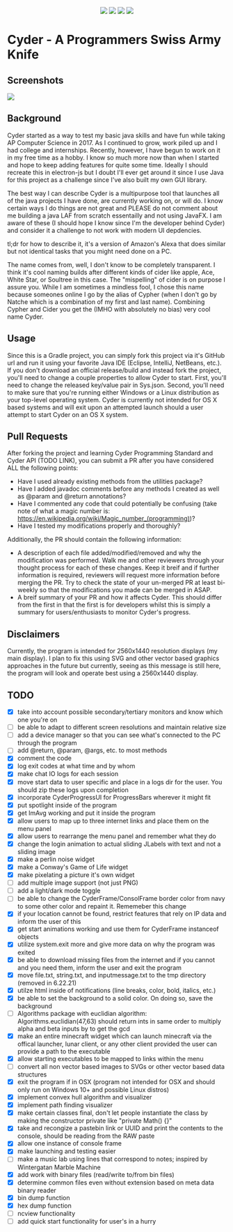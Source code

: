 <p align="center">
<a>
<img  src="https://img.shields.io/github/license/NathanCheshire/Cyder?color=26A8FF&style=for-the-badge"/>
</a>
<a>
<img  src="https://img.shields.io/github/issues/NathanCheshire/Cyder?color=26A8FF&style=for-the-badge"/>
</a>
<a>
<img  src="https://img.shields.io/tokei/lines/Github.com/NathanCheshire/Cyder?color=26A8FF&style=for-the-badge"/>
</a>
<a>
<img  src="https://img.shields.io/github/repo-size/NathanCheshire/Cyder?color=26A8FF&style=for-the-badge"/>
</a>
</p>

# Cyder - A Programmers Swiss Army Knife

## Screenshots
<img src="https://i.imgur.com/IgwRizU.png" data-canonical-src="https://i.imgur.com/IgwRizU.png"/>

## Background

Cyder started as a way to test my basic java skills and have fun while taking AP Computer Science in 2017. As I continued to grow, work piled up and I had college and internships. Recently, however, I have begun to work on it in my free time as a hobby. I know so much more now than when I started and hope to keep adding features for quite some time. Ideally I should recreate this in electron-js but I doubt I'll ever get around it since I use Java for this project as a challenge since I've also built my own GUI library.

The best way I can describe Cyder is a multipurpose tool that launches all of the java projects I have done, are currently working on, or will do. I know certain ways I do things are not great and PLEASE do not comment about me building a java LAF from scratch essentailly and not using JavaFX. I am aware of these (I should hope I know since I'm the developer behind Cyder) and consider it a challenge to not work with modern UI depdencies.

tl;dr for how to describe it, it's a version of Amazon's Alexa that does similar but not identical tasks that you might need done on a PC.

The name comes from, well, I don't know to be completely transparent. I think it's cool naming builds after different kinds of cider like apple, Ace, White Star, or Soultree in this case. The "mispelling" of cider is on purpose I assure you. While I am sometimes a mindless fool, I chose this name because someones online I go by the alias of Cypher (when I don't go by Natche which is a combination of my first and last name). Combining Cypher and Cider you get the (IMHO with absolutely no bias) very cool name Cyder.

## Usage

Since this is a Gradle project, you can simply fork this project via it's GitHub url and run it using your favorite Java IDE (Eclipse, IntelliJ, NetBeans, etc.). If you don't download an official release/build and instead fork the project, you'll need to change a couple properties to allow Cyder to start. First, you'll need to change the released key/value pair in Sys.json. Second, you'll need to make sure that you're running either Windows or a Linux distribution as your top-level operating system. Cyder is currently not intended for OS X based systems and will exit upon an attempted launch should a user attempt to start Cyder on an OS X system.

## Pull Requests

After forking the project and learning Cyder Programming Standard and Cyder API (TODO LINK), you can submit a PR after you have considered ALL the following points:

* Have I used already existing methods from the utilities package?
* Have I added javadoc comments before any methods I created as well as @param and @return annotations?
* Have I commented any code that could potentially be confusing (take note of what a magic number is: https://en.wikipedia.org/wiki/Magic_number_(programming))?
* Have I tested my modifications properly and thoroughly? 

Additionally, the PR should contain the following information:

* A description of each file added/modified/removed and why the modification was performed. Walk me and other reviewers through your thought process for each of these changes. Keep it breif and if further information is required, reviewers will request more information before merging the PR. Try to check the state of your un-merged PR at least bi-weekly so that the modifications you made can be merged in ASAP.
* A breif summary of your PR and how it affects Cyder. This should differ from the first in that the first is for developers whilst this is simply a summary for users/enthusiasts to monitor Cyder's progress.

## Disclaimers

Currently, the program is intended for 2560x1440 resolution displays (my main display). I plan to fix this using SVG and other vector based graphics approaches in the future but currently, seeing as this message is still here, the program will look and operate best using a 2560x1440 display.

## TODO

- [x]  take into account possible secondary/tertiary monitors and know which one you're on
- [ ]  be able to adapt to different screen resolutions and maintain relative size
- [ ]  add a device manager so that you can see what's connected to the PC through the program
- [ ]  add @return, @param, @args, etc. to most methods
- [x]  comment the code
- [x]  log exit codes at what time and by whom
- [x]  make chat IO logs for each session
- [x]  move start data to user specific and place in a logs dir for the user. You should zip these logs upon completion
- [x]  incorporate CyderProgressUI for ProgressBars wherever it might fit
- [x]  put spotlight inside of the program
- [x]  get ImAvg working and put it inside the program
- [x]  allow users to map up to three internet links and place them on the menu panel
- [x]  allow users to rearrange the menu panel and remember what they do
- [x]  change the login animation to actual sliding JLabels with text and not a sliding image
- [x]  make a perlin noise widget
- [x]  make a Conway's Game of Life widget
- [x]  make pixelating a picture it's own widget
- [ ]  add multiple image support (not just PNG)
- [ ]  add a light/dark mode toggle
- [ ]  be able to change the CyderFrame/ConsolFrame border color from navy to some other color and repaint it. Rememeber this change
- [x]  if your location cannot be found, restrict features that rely on IP data and inform the user of this
- [x]  get start animations working and use them for CyderFrame instanceof objects
- [x]  utilize system.exit more and give more data on why the program was exited
- [x]  be able to download missing files from the internet and if you cannot and you need them, inform the user and exit the program
- [x]  move file.txt, string.txt, and inputmessage.txt to the tmp directory (removed in 6.22.21)
- [x]  utilze html inside of notifications (line breaks, color, bold, italics, etc.)
- [x]  be able to set the background to a solid color. On doing so, save the background
- [ ]  Algorithms package with euclidian algorithm: Algorithms.euclidian(47,63) should return ints in same order to multiply alpha and beta inputs by to get the gcd
- [x]  make an entire minecraft widget which can launch minecraft via the offical launcher, lunar client, or any other client provided the user can provide a path to the executable
- [x]  allow starting executables to be mapped to links within the menu
- [ ]  convert all non vector based images to SVGs or other vector based data structures
- [x]  exit the program if in OSX (program not intended for OSX and should only run on Windows 10+ and possible Linux distros)
- [x]  implement convex hull algorithm and visualizer
- [x]  implement path finding visualizer
- [x]  make certain classes final, don't let people instantiate the class by making the constructor private like "private Math() {}"
- [x]  take and recongize a pastebin link or UUID and print the contents to the console, should be reading from the RAW paste
- [x]  allow one instance of console frame
- [x]  make launching and testing easier
- [ ]  make a music lab using lines that correspond to notes; inspired by Wintergatan Marble Machine
- [x]  add work with binary files (read/write to/from bin files)
- [x]  determine common files even without extension based on meta data binary reader
- [x]  bin dump function
- [x]  hex dump function
- [ ]  ncview functionality
- [ ]  add quick start functionality for user's in a hurry
